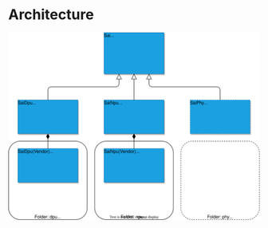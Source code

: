 # Architecture

<a href="url"><img src="../img/architecture-uml.svg" align="center" width="600" ></a>

